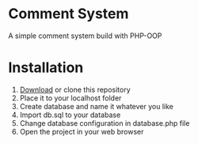 # Comment System
A simple comment system build with PHP-OOP

# Installation
<ol>
  <li> <a href="https://github.com/farazaulia/php-kolom-komentar/archive/master.zip" target="_blank"> Download</a> or clone this repository</li>
  <li> Place it to your localhost folder</li>
  <li> Create database and name it whatever you like</li>
  <li> Import db.sql to your database</li>
  <li> Change database configuration in database.php file</li>
  <li> Open the project in your web browser</li>
</ol>

